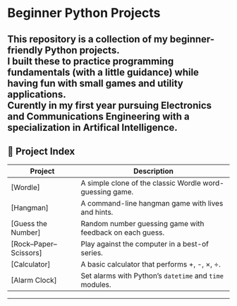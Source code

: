 
# Beginner Python Projects 

This repository is a collection of my beginner-friendly Python projects.  
I built these to practice programming fundamentals (with a little guidance) while having fun with small games and utility applications.  
Curently in my first year pursuing Electronics and Communications Engineering with a specialization in Artifical Intelligence. 
---

## 📂 Project Index

| Project | Description | 
|---------|-------------|
| [Wordle] | A simple clone of the classic Wordle word-guessing game. | 
| [Hangman] | A command-line hangman game with lives and hints. |
| [Guess the Number] | Random number guessing game with feedback on each guess. | 
| [Rock–Paper–Scissors] | Play against the computer in a best-of series. | 
| [Calculator] | A basic calculator that performs +, -, ×, ÷. | 
| [Alarm Clock] | Set alarms with Python’s `datetime` and `time` modules. | 

---
